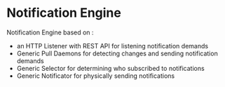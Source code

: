 # Notification Engine

Notification Engine based on :
+ an HTTP Listener with REST API for listening notification demands
+ Generic Pull Daemons for detecting changes and sending notification demands
+ Generic Selector for determining who subscribed to notifications
+ Generic Notificator for physically sending notifications